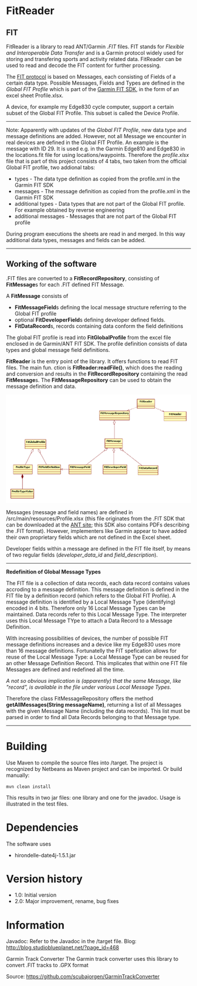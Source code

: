 # FitReader
## FIT
FitReader is a library to read ANT/Garmin _.FIT_ files. FIT stands for _Flexible and Interoperable Data Transfer_ and is a Garmin protocol widely used for storing and transfering sports and activity related data. FitReader can be used to read and decode the FIT content for further processing.

The [FIT protocol](https://developer.garmin.com/fit/overview/) is based on Messages, each consisting of Fields of a certain data type. Possible Messages, Fields and Types are defined in the _Global FIT Profile_ which is part of the [Garmin FIT SDK](https://developer.garmin.com/fit/download/), in the form of an excel sheet Profile.xlsx.

A device, for example my Edge830 cycle computer, support a certain subset of the Global FIT Profile. This subset is called the Device Profile.

---
Note: Apparently with updates of the _Global FIT Profile_, new data type and message definitions are added. However, not all Message we encounter in real devices are defined in the Global FIT Profile. An example is the message with ID 29. It is used e.g. in the Garmin Edge810 and Edge830 in the locations.fit file for using locations/waypoints. Therefore the _profile.xlsx_ file that is part of this project consists of 4 tabs, two taken from the official Global FIT profile, two addional tabs: 
* types - The data type definition as copied from the profile.xml in the Garmin FIT SDK
* messages - The message definition as copied from the profile.xml in the Garmin FIT SDK
* additional types - Data types that are not part of the Global FIT profile. For example obtained by reverse engineering
* additional messages -  Messages that are not part of the Global FIT profile

During program executions the sheets are read in and merged. In this way additional data types, messages and fields can be added.

---


## Working of the software
.FIT files are converted to a **FitRecordRepository**, consisting of **FitMessage**s for each .FIT defined FIT Message.

A **FitMessage** consists of
* **FitMessageField**s defining the local message structure referring to the Global FIT profile
* optional **FitDeveloperField**s defining developer defined fields.
* **FitDataRecord**s, records containing data conform the field definitions

The global FIT profile is read into **FitGlobalProfile** from the excel file enclosed in de Garmin/ANT FIT SDK. The profile definition consists of data types and global message field definitions.

**FitReader** is the entry point of the library. It offers functions to read FIT files. The main fun. ction is **FitReader:readFile()**, which does the reading and conversion and results in the **FitRecordRepository** containing the read **FitMessage**s. The **FitMessageRepository** can be used to obtain the message definition and data. 

![](image/design.png)


Messages (message and field names) are defined in /src/main/resources/Profile.xlsx (this file originates from the .FIT SDK that can be downloaded at the [ANT site](https://www.thisisant.com/resources/fit); this SDK also contains PDFs describing the .FIT format). However, implementers like Garmin appear to have added their own proprietary fields which are not defined in the Excel sheet. 

Developer fields within a message are defined in the FIT file itself, by means of two regular fields (_developer_data_id_ and _field_description_).

---
**Redefinition of Global Message Types**

The FIT file is a collection of data records, each data record contains values accroding to a message definition. This message definition is defined in the FIT file by a definition record (which refers to the Global FIT Profile). 
A message definition is identified by a Local Message Type (identifying) encoded in 4 bits. Therefore only 16 Local Message Types can be maintained. Data records refer to this Local Message Type. The interpreter uses this Local Message TYpe to attach a Data Record to a Message Definition. 

With increasing possibilities of devices, the number of possible FIT message definitions increases and a device like my Edge830 uses more than 16 message definitions. Fortunatelly the FIT spefication allows for reuse of the Local Message Type: a Local Message Type can be reused for an other Message Definition Record. This implicates that within one FIT file Messages are defined  and redefined all the time. 

*A not so obvious implication is (apparently) that the same Message, like "record", is available in the file under various Local Message Types.*

Therefore the class FitMessageRepository offers the method **getAllMessages(String messageName)**, returning a list of all Messages with the given Message Name (including the data records). This list must be parsed in order to find all Data Records belonging to that Message type.

---

# Building
Use Maven to compile the source files into /target. The project is recognized by Netbeans as Maven project and can be imported. Or build manually:

```
mvn clean install
```

This results in two jar files: one library and one for the javadoc. Usage is illustrated in the test files.


# Dependencies
The software uses 
- hirondelle-date4j-1.5.1.jar


# Version history
* 1.0: Initial version
* 2.0: Major improvement, rename, bug fixes

# Information
Javadoc: Refer to the Javadoc in the /target file.
Blog:    http://blog.studioblueplanet.net/?page_id=468


Garmin Track Converter
The Garmin track converter uses this library to convert .FIT tracks to .GPX format

Source: https://github.com/scubajorgen/GarminTrackConverter
